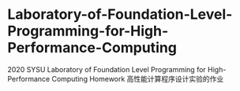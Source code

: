 # Laboratory-of-Foundation-Level-Programming-for-High-Performance-Computing
2020 SYSU Laboratory of Foundation Level Programming for High-Performance Computing Homework
高性能计算程序设计实验的作业
